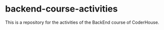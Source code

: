 # backend-course-activities
This is a repository for the activities of the BackEnd course of CoderHouse. 
